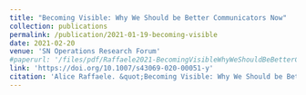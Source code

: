 ```yaml
---
title: "Becoming Visible: Why We Should be Better Communicators Now"
collection: publications
permalink: /publication/2021-01-19-becoming-visible
date: 2021-02-20
venue: 'SN Operations Research Forum'
#paperurl: '/files/pdf/Raffaele2021-BecomingVisibleWhyWeShouldBeBetterCommunicators'
link: 'https://doi.org/10.1007/s43069-020-00051-y'
citation: 'Alice Raffaele. &quot;Becoming Visible: Why We Should be Better Communicators Now&quot;. <i>SN Operations Research Forum</i>, volume 2, page 7, 2021.'
---
```

